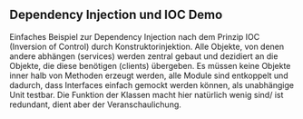 ## Dependency Injection und IOC Demo

Einfaches Beispiel zur Dependency Injection nach dem Prinzip IOC (Inversion of Control) durch Konstruktorinjektion. Alle Objekte, von denen andere abhängen (services) werden zentral gebaut und dezidiert an die Objekte, die diese benötigen (clients) übergeben. Es müssen keine Objekte inner halb von Methoden erzeugt werden, alle Module sind entkoppelt und dadurch, dass Interfaces einfach gemockt werden können, als unabhängige Unit testbar.
Die Funktion der Klassen macht hier natürlich wenig sind/ ist redundant, dient aber der Veranschaulichung.
